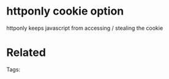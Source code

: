 # httponly cookie option
httponly keeps javascript from accessing / stealing the cookie

# Related


Tags:

    
